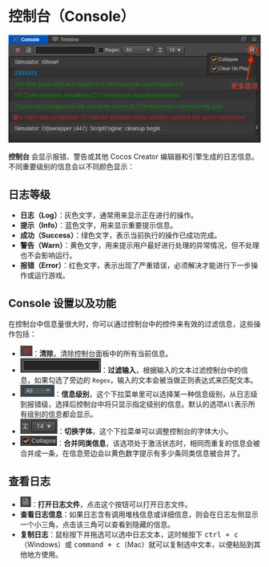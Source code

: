 # 控制台（Console）

![console](console/console.png)

**控制台** 会显示报错、警告或其他 Cocos Creator 编辑器和引擎生成的日志信息。不同重要级别的信息会以不同颜色显示：

## 日志等级

- **日志（Log）**：灰色文字，通常用来显示正在进行的操作。
- **提示（Info）**：蓝色文字，用来显示重要提示信息。
- **成功（Success）**：绿色文字，表示当前执行的操作已成功完成。
- **警告（Warn）**：黄色文字，用来提示用户最好进行处理的异常情况，但不处理也不会影响运行。
- **报错（Error）**：红色文字，表示出现了严重错误，必须解决才能进行下一步操作或运行游戏。

## Console 设置以及功能

在控制台中信息量很大时，你可以通过控制台中的控件来有效的过滤信息，这些操作包括：

- ![clear](console/clear.png)：**清除**，清除控制台面板中的所有当前信息。
- ![filter](console/filter.png)：**过滤输入**，根据输入的文本过滤控制台中的信息，如果勾选了旁边的 `Regex`，输入的文本会被当做正则表达式来匹配文本。
- ![level](console/levels.png)：**信息级别**，这个下拉菜单里可以选择某一种信息级别，从日志级到报错级，选择后控制台中将只显示指定级别的信息。默认的选项`All`表示所有级别的信息都会显示。
- ![label](console/label.png)：**切换字体**，这个下拉菜单可以调整控制台的字体大小。
- ![collapse](console/collapse.png)：**合并同类信息**，该选项处于激活状态时，相同而重复的信息会被合并成一条，在信息旁边会以黄色数字提示有多少条同类信息被合并了。

## 查看日志

- ![open](console/open.png)：**打开日志文件**，点击这个按钮可以打开日志文件。
- **查看日志信息**：如果日志含有调用堆栈信息或详细信息，则会在日志左侧显示一个小三角，点击该三角可以查看到隐藏的信息。
- **复制日志**：鼠标按下并拖选可以选中日志文本，这时候按下 <kbd>ctrl + c</kbd>（Windows）或 <kbd>command + c</kbd>（Mac）就可以复制选中文本，以便粘贴到其他地方使用。
